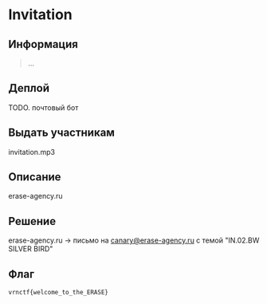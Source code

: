 # Invitation

## Информация 

>  ...

## Деплой

TODO. почтовый бот

## Выдать участникам

invitation.mp3

## Описание

erase-agency.ru

## Решение 

erase-agency.ru -> письмо на canary@erase-agency.ru c темой "IN.02.BW SILVER BIRD"


## Флаг
`vrnctf{welcome_to_the_ERASE}`

